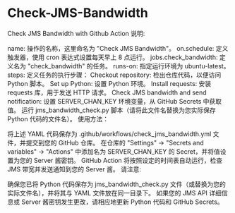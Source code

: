 # Check-JMS-Bandwidth
Check JMS Bandwidth with Github Action
说明:

name: 操作的名称，这里命名为 "Check JMS Bandwidth"。
on.schedule: 定义触发器，使用 cron 表达式设置每天早上 8 点运行。
jobs.check_bandwidth: 定义名为 "check_bandwidth" 的任务。
runs-on: 指定运行环境为 ubuntu-latest。
steps: 定义任务的执行步骤：
Checkout repository: 检出仓库代码，以便访问 Python 脚本。
Set up Python: 设置 Python 环境。
Install requests: 安装 requests 库，用于发送 HTTP 请求。
Check JMS bandwidth and send notification:
设置 SERVER_CHAN_KEY 环境变量，从 GitHub Secrets 中获取值。
运行 jms_bandwidth_check.py 脚本（请将此文件名替换为您实际保存 Python 代码的文件名）。
使用方法：

将上述 YAML 代码保存为 .github/workflows/check_jms_bandwidth.yml 文件，并提交到您的 GitHub 仓库。
在仓库的 "Settings" -> "Secrets and variables" -> "Actions" 中添加名为 SERVER_CHAN_KEY 的 Secret，并将值设置为您的 Server 酱密钥。
GitHub Action 将按照设定的时间表自动运行，检查 JMS 带宽并发送通知到您的 Server 酱。
请注意:

确保您已将 Python 代码保存为 jms_bandwidth_check.py 文件（或替换为您的实际文件名），并将其与 YAML 文件放在同一目录下。
如果您的 JMS API 详细信息或 Server 酱密钥发生更改，请相应地更新 Python 代码和 GitHub Secrets。
